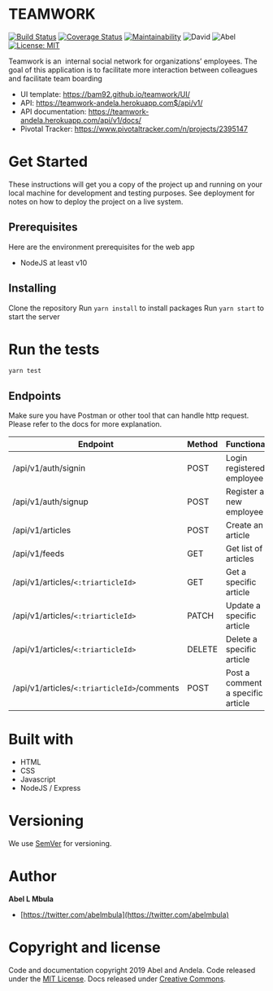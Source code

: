 # TEAMWORK
[![Build Status](https://travis-ci.com/Bam92/teamwork.svg?branch=develop)](https://travis-ci.com/Bam92/teamwork)
[![Coverage Status](https://coveralls.io/repos/github/Bam92/teamwork/badge.svg?branch=develop)](https://coveralls.io/github/Bam92/teamwork?branch=develop)
[![Maintainability](https://api.codeclimate.com/v1/badges/6e322a366ad4c4c68128/maintainability)](https://codeclimate.com/github/Bam92/teamwork/maintainability)
![David](https://img.shields.io/david/bam92/teamwork)
![Abel](https://img.shields.io/badge/andela-btcamp-blue)
[![License: MIT](https://img.shields.io/badge/License-MIT-yellow.svg)](https://opensource.org/licenses/MIT)

Teamwork is an ​ internal social network for organizations’ employees. The goal of this
application is to facilitate more interaction between colleagues and facilitate team boarding

* UI template: https://bam92.github.io/teamwork/UI/
* API: https://teamwork-andela.herokuapp.com$/api/v1/
* API documentation: https://teamwork-andela.herokuapp.com/api/v1/docs/
* Pivotal Tracker: https://www.pivotaltracker.com/n/projects/2395147

# Get Started
These instructions will get you a copy of the project up and running on your local machine for development and testing purposes. See deployment for notes on how to deploy the project on a live system.

## Prerequisites
Here are the environment prerequisites for the web app

- NodeJS at least v10

## Installing
Clone the repository
Run `yarn install` to install packages
Run `yarn start` to start the server

# Run the tests
`yarn test`

## Endpoints
Make sure you have Postman or other tool that can handle http request. Please refer to the docs for more explanation.

| Endpoint | Method | Functionality |
| ---------| -------| --------------|
| /api/v1/auth/signin | POST | Login registered employee |
| /api/v1/auth/signup | POST | Register a new employee |
| /api/v1/articles | POST | Create an article |
| /api/v1/feeds | GET | Get list of all articles |
| /api/v1/articles/`<:triarticleId>` | GET | Get a specific article |
| /api/v1/articles/`<:triarticleId>` | PATCH | Update a specific article |
| /api/v1/articles/`<:triarticleId>` | DELETE | Delete a specific article |
| /api/v1/articles/`<:triarticleId>`/comments | POST | Post a comment on a specific article |

# Built with
* HTML
* CSS
* Javascript
* NodeJS / Express

# Versioning
We use [SemVer](http://semver.org/) for versioning.

# Author
**Abel L Mbula**
 * [https://twitter.com/abelmbula](https://twitter.com/abelmbula)

# Copyright and license
Code and documentation copyright 2019 Abel and Andela. Code released under the [MIT License](https://github.com/twbs/bootstrap/blob/master/LICENSE). Docs released under [Creative Commons](https://github.com/twbs/bootstrap/blob/master/docs/LICENSE).
